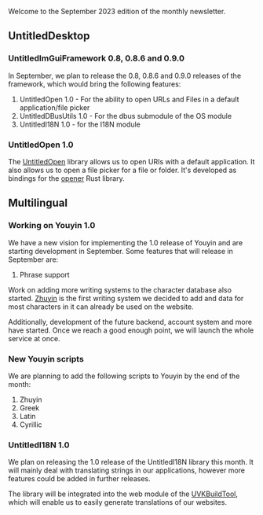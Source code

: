 Welcome to the September 2023 edition of the monthly newsletter.

## UntitledDesktop
### UntitledImGuiFramework 0.8, 0.8.6 and 0.9.0
In September, we plan to release the 0.8, 0.8.6 and 0.9.0 releases of the framework, which would bring the following features:

1. UntitledOpen 1.0 - For the ability to open URLs and Files in a default application/file picker
1. UntitledDBusUtils 1.0 - For the dbus submodule of the OS module
1. UntitledI18N 1.0 - for the I18N module

### UntitledOpen 1.0
The [UntitledOpen](https://github.com/MadLadSquad/UntitledOpen) library allows us to open URIs with a default application.
It also allows us to open a file picker for a file or folder. It's developed as bindings for the 
[opener](https://github.com/Seeker14491/opener) Rust library.

## Multilingual
### Working on Youyin 1.0
We have a new vision for implementing the 1.0 release of Youyin and are starting development in September. Some features that will
release in September are:

1. Phrase support

Work on adding more writing systems to the character database also started. [Zhuyin](https://en.wikipedia.org/wiki/Bopomofo)
is the first writing system we decided to add and data for most characters in it can already be used on the website.

Additionally, development of the future backend, account system and more have started. Once we reach a good enough point, we will
launch the whole service at once.

### New Youyin scripts
We are planning to add the following scripts to Youyin by the end of the month:
1. Zhuyin
1. Greek
1. Latin
1. Cyrillic

### UntitledI18N 1.0
We plan on releasing the 1.0 release of the UntitledI18N library this month. It will mainly deal with translating strings in our
applications, however more features could be added in further releases.

The library will be integrated into the web module of the [UVKBuildTool](https://github.com/MadLadSquad/UVKBuildTool), which will
enable us to easily generate translations of our websites.
